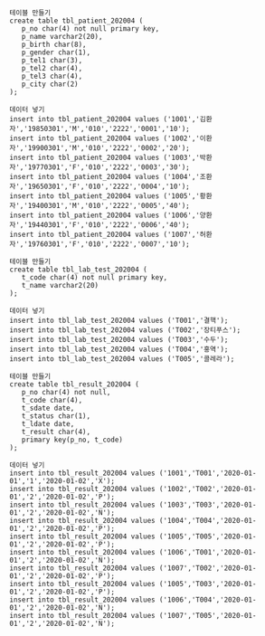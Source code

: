     테이블 만들기
    create table tbl_patient_202004 (
       p_no char(4) not null primary key,
       p_name varchar2(20),
       p_birth char(8),
       p_gender char(1),
       p_tel1 char(3),
       p_tel2 char(4),
       p_tel3 char(4),
       p_city char(2)
    );

    데이터 넣기
    insert into tbl_patient_202004 values ('1001','김환자','19850301','M','010','2222','0001','10');
    insert into tbl_patient_202004 values ('1002','이환자','19900301','M','010','2222','0002','20');
    insert into tbl_patient_202004 values ('1003','박환자','19770301','F','010','2222','0003','30');
    insert into tbl_patient_202004 values ('1004','조환자','19650301','F','010','2222','0004','10');
    insert into tbl_patient_202004 values ('1005','황환자','19400301','M','010','2222','0005','40');
    insert into tbl_patient_202004 values ('1006','양환자','19440301','F','010','2222','0006','40');
    insert into tbl_patient_202004 values ('1007','허환자','19760301','F','010','2222','0007','10');
    
    테이블 만들기
    create table tbl_lab_test_202004 (
       t_code char(4) not null primary key,
       t_name varchar2(20)
    );

    데이터 넣기
    insert into tbl_lab_test_202004 values ('T001','결핵');
    insert into tbl_lab_test_202004 values ('T002','장티푸스');
    insert into tbl_lab_test_202004 values ('T003','수두');
    insert into tbl_lab_test_202004 values ('T004','홍역');
    insert into tbl_lab_test_202004 values ('T005','콜레라');

    테이블 만들기
    create table tbl_result_202004 (
       p_no char(4) not null,
       t_code char(4),
       t_sdate date,
       t_status char(1),
       t_ldate date,
       t_result char(4),
       primary key(p_no, t_code)
    );

    데이터 넣기
    insert into tbl_result_202004 values ('1001','T001','2020-01-01','1','2020-01-02','X');
    insert into tbl_result_202004 values ('1002','T002','2020-01-01','2','2020-01-02','P');
    insert into tbl_result_202004 values ('1003','T003','2020-01-01','2','2020-01-02','N');
    insert into tbl_result_202004 values ('1004','T004','2020-01-01','2','2020-01-02','P');
    insert into tbl_result_202004 values ('1005','T005','2020-01-01','2','2020-01-02','P');
    insert into tbl_result_202004 values ('1006','T001','2020-01-01','2','2020-01-02','N');
    insert into tbl_result_202004 values ('1007','T002','2020-01-01','2','2020-01-02','P');
    insert into tbl_result_202004 values ('1005','T003','2020-01-01','2','2020-01-02','P');
    insert into tbl_result_202004 values ('1006','T004','2020-01-01','2','2020-01-02','N');
    insert into tbl_result_202004 values ('1007','T005','2020-01-01','2','2020-01-02','N');
    
